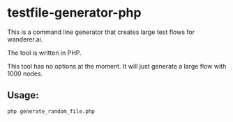 # testfile-generator-php
This is a command line generator that creates large test flows for wanderer.ai.

The tool is written in PHP.

This tool has no options at the moment. It will just generate a large flow with 1000 nodes.

## Usage:

```
php generate_random_file.php
```
